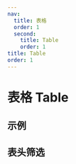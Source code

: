 ```yaml
---
nav:
  title: 表格
  order: 1
  second:
    title: Table
    order: 1
title: Table
order: 1
---
```


# 表格 Table

## 示例

<code src="./demos/index.tsx" ></code>

## 表头筛选

<code src="./demos/filter.tsx" ></code>
